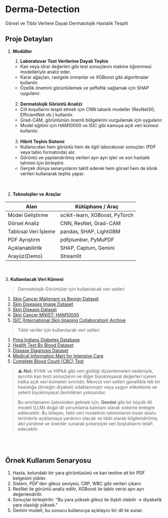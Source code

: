 # Derma-Detection
Görsel ve Tıbbi Verilere Dayalı Dermatolojik Hastalık Tespiti

## Proje Detayları
1. <b>Modüller</b>
    1. <b>Laboratuvar Test Verilerine Dayalı Teşhis</b>
    - Kan veya idrar değerleri gibi test sonuçlarını makine öğrenmesi modelleriyle analiz eder.
    - Karar ağaçları, rastgele ormanlar ve XGBoost gibi algoritmalar kullanılır.
    - Özellik önemini görüntülemek ve şeffaflık sağlamak için SHAP uygulanır.<br><br>

    2. <b>Dermatolojik Görüntü Analizi</b>
    - Cilt koşullarını tespit etmek için CNN tabanlı modeller (ResNet50, EfficientNet vb.) kullanılır.
    - Grad-CAM, görüntünün önemli bölgelerini vurgulamak için uygulanır.
    - Model eğitimi için HAM10000 ve ISIC gibi kamuya açık veri kümesi kullanılır.<br><br>

    3. <b>Hibrit Teşhis Sistemi</b>
    - Kullanıcıdan hem görüntü hem de ilgili laboratuvar sonuçları (PDF veya tablo formatında) alır.
    - Görüntü ve yapılandırılmış verileri ayrı ayrı işler ve son hastalık tahmini için birleştirir.
    - Gerçek dünya senaryolarını taklit ederek hem görsel hem de klinik verileri kullanarak teşhis yapar.<br><br><br>

2. <b>Teknolojiler ve Araçlar</b>

| Alan                       | Kütüphane / Araç                   |
|----------------------------|------------------------------------|
| Model Geliştirme           | scikit-learn, XGBoost, PyTorch     |
| Görsel Analiz              | CNN, ResNet, Grad-CAM              |
| Tablosal Veri İşleme       | pandas, SHAP, LightGBM             |
| PDF Ayrıştırm              | pdfplumber, PyMuPDF                |
| Açıklanabilirlik           | SHAP, Captum, Gemini               |
| Arayüz(Demo)               | Streamlit                          |


<br><br>3. <b>Kullanılacak Veri Kümesi</b>
> Dermatolojik Görüntüler için kullanılacak veri setleri
1. [Skin Cancer Malignant vs Benign Dataset](https://www.kaggle.com/datasets/fanconic/skin-cancer-malignant-vs-benign)
2. [Skin Diseases Image Dataset](https://www.kaggle.com/datasets/ismailpromus/skin-diseases-image-dataset)
3. [Skin Disease Dataset](https://www.kaggle.com/datasets/pacificrm/skindiseasedataset/data)
4. [Skin Cancer MNIST: HAM10000](https://www.kaggle.com/datasets/kmader/skin-cancer-mnist-ham10000)
5. [ISIC (International Skin Imaging Collaboration) Archive](https://www.isic-archive.com/collections)

> Tıbbi veriler için kullanılacak veri setleri
1. [Pima Indians Diabetes Database](https://www.kaggle.com/datasets/uciml/pima-indians-diabetes-database)
2. [Health Test By Blood Dataset](https://www.kaggle.com/datasets/simaanjali/diabetes-classification-dataset)
3. [Disease Diagnosis Dataset](https://www.kaggle.com/datasets/s3programmer/disease-diagnosis-dataset)
4. [Medical Information Mart for Intensive Care](https://mimic.mit.edu)
5. [Complete Blood Count (CBC) Test](https://www.kaggle.com/datasets/ahmedelsayedtaha/complete-blood-count-cbc-test)

> ⚠️ **Not:** KVKK ve HIPAA gibi veri gizliliği düzenlemeleri nedeniyle, ayrıntılı kan testi sonuçlarını ve diğer biyokimyasal değerleri içeren halka açık veri kümeleri sınırlıdır. Mevcut veri setleri genellikle tek bir hastalığa (örneğin diyabet) odaklanmıştır veya uygun etiketleme ve yeterli biyokimyasal derinlikten yoksundur.  
>
> Bu sınırlamanın üstesinden gelmek için, **Gemini** gibi bir büyük dil modeli (LLM) doğal dil yorumlama katmanı olarak sisteme entegre edilecektir. Bu bileşen, tıbbi veri modelinin tahminlerini insan dostu terimlerle açıklamaya yardımcı olacak ve tıbbi olarak bilgilendirilmiş akıl yürütme ve öneriler sunarak potansiyel veri boşluklarını telafi edecektir.

## <br><br>Örnek Kullanım Senaryosu
1. Hasta, kolundaki bir yara görüntüsünü ve kan testine ait bir PDF belgesini yükler.
2. Sistem, PDF'den glikoz seviyesi, CRP, WBC gibi verileri çıkarır.
3. ResNet ile görüntü analiz edilir, XGBoost ile tablo verisi ayrı ayrı değerlendirilir.
4. Sonuçlar birleştirilir: "Bu yara yüksek glikoz ile ilişkili olabilir → diyabetik yara olasılığı yüksek."
5. Gemini modeli, bu sonucu kullanıcıya açıklayıcı bir dil ile sunar.

